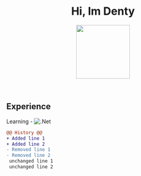 <h1 align="center">
Hi, Im Denty </h1>

<p align=center>
  <img src="https://cdn3.emoji.gg/emojis/8807-sao-alicesip.png" height="140" width="140" />
</p>

<br>

<h2 align="left"">Experience</h2>
<p>
  Learning - <img src="https://img.shields.io/badge/.NET-5C2D91?style=for-the-badge&logo=.net&logoColor=white" alt=".Net">
</p>


  
```diff
@@ History @@
+ Added line 1
+ Added line 2
- Removed line 1
- Removed line 2
 unchanged line 1
 unchanged line 2
```
